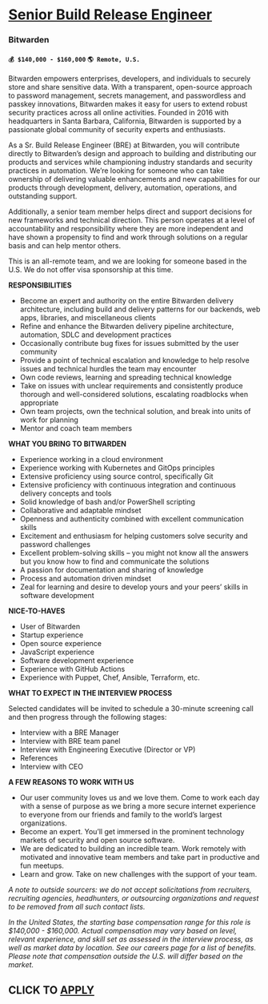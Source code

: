# [Senior Build Release Engineer](https://www.remotewlb.com/apply/senior-build-release-engineer)  
### Bitwarden  
#### `💰 $140,000 - $160,000` `🌎 Remote, U.S.`  

Bitwarden empowers enterprises, developers, and individuals to securely store and share sensitive data. With a transparent, open-source approach to password management, secrets management, and passwordless and passkey innovations, Bitwarden makes it easy for users to extend robust security practices across all online activities. Founded in 2016 with headquarters in Santa Barbara, California, Bitwarden is supported by a passionate global community of security experts and enthusiasts.

As a Sr. Build Release Engineer (BRE) at Bitwarden, you will contribute directly to Bitwarden’s design and approach to building and distributing our products and services while championing industry standards and security practices in automation. We’re looking for someone who can take ownership of delivering valuable enhancements and new capabilities for our products through development, delivery, automation, operations, and outstanding support.

Additionally, a senior team member helps direct and support decisions for new frameworks and technical direction. This person operates at a level of accountability and responsibility where they are more independent and have shown a propensity to find and work through solutions on a regular basis and can help mentor others.

This is an all-remote team, and we are looking for someone based in the U.S. We do not offer visa sponsorship at this time.

**RESPONSIBILITIES**

  * Become an expert and authority on the entire Bitwarden delivery architecture, including build and delivery patterns for our backends, web apps, libraries, and miscellaneous clients
  * Refine and enhance the Bitwarden delivery pipeline architecture, automation, SDLC and development practices
  * Occasionally contribute bug fixes for issues submitted by the user community
  * Provide a point of technical escalation and knowledge to help resolve issues and technical hurdles the team may encounter
  * Own code reviews, learning and spreading technical knowledge
  * Take on issues with unclear requirements and consistently produce thorough and well-considered solutions, escalating roadblocks when appropriate
  * Own team projects, own the technical solution, and break into units of work for planning
  * Mentor and coach team members

**WHAT YOU BRING TO BITWARDEN**

  * Experience working in a cloud environment
  * Experience working with Kubernetes and GitOps principles
  * Extensive proficiency using source control, specifically Git
  * Extensive proficiency with continuous integration and continuous delivery concepts and tools
  * Solid knowledge of bash and/or PowerShell scripting
  * Collaborative and adaptable mindset
  * Openness and authenticity combined with excellent communication skills
  * Excitement and enthusiasm for helping customers solve security and password challenges
  * Excellent problem-solving skills – you might not know all the answers but you know how to find and communicate the solutions
  * A passion for documentation and sharing of knowledge
  * Process and automation driven mindset
  * Zeal for learning and desire to develop yours and your peers’ skills in software development

**NICE-TO-HAVES**

  * User of Bitwarden
  * Startup experience
  * Open source experience
  * JavaScript experience
  * Software development experience
  * Experience with GitHub Actions
  * Experience with Puppet, Chef, Ansible, Terraform, etc.

**WHAT TO EXPECT IN THE INTERVIEW PROCESS**

Selected candidates will be invited to schedule a 30-minute screening call and then progress through the following stages:

  * Interview with a BRE Manager
  * Interview with BRE team panel
  * Interview with Engineering Executive (Director or VP)
  * References
  * Interview with CEO

**A FEW REASONS TO WORK WITH US**

  * Our user community loves us and we love them. Come to work each day with a sense of purpose as we bring a more secure internet experience to everyone from our friends and family to the world’s largest organizations.
  * Become an expert. You’ll get immersed in the prominent technology markets of security and open source software.
  * We are dedicated to building an incredible team. Work remotely with motivated and innovative team members and take part in productive and fun meetups.
  * Learn and grow. Take on new challenges with the support of your team.

_A note to outside sourcers: we do not accept solicitations from recruiters, recruiting agencies, headhunters, or outsourcing organizations and request to be removed from all such contact lists._

_In the United States, the starting base compensation range for this role is $140,000 - $160,000. Actual compensation may vary based on level, relevant experience, and skill set as assessed in the interview process, as well as market data by location. See our careers page for a list of benefits. Please note that compensation outside the U.S. will differ based on the market._

  
## CLICK TO [APPLY](https://www.remotewlb.com/apply/senior-build-release-engineer)

